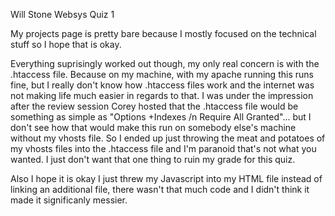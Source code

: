 Will Stone 
Websys Quiz 1

My projects page is pretty bare because I mostly focused on the technical stuff so I hope that is okay.

Everything suprisingly worked out though, my only real concern is with the .htaccess file. Because on my machine, with my apache running this runs fine, but I really don't know how .htaccess files work and the internet was not making life much easier in regards to that. I was under the impression after the review session Corey hosted that the .htaccess file would be something as simple as "Options +Indexes /n Require All Granted"... but I don't see how that would make this run on somebody else's machine without my vhosts file. So I ended up just throwing the meat and potatoes of my vhosts files into the .htaccess file and I'm paranoid that's not what you wanted.  I just don't want that one thing to ruin my grade for this quiz. 

Also I hope it is okay I just threw my Javascript into my HTML file instead of linking an additional file, there wasn't that much code and I didn't think it made it significanly messier.